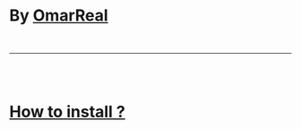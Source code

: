 <h1> By <a href ="https://telegram.me/omar_real" target="blank"> OmarReal </a></h1>
<br />
<hr color="red">
<br /><br />
<a href ="#"> <h1> How to install ?</h1></a>
